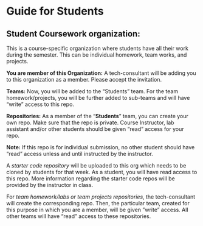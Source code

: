 # Guide for Students
## Student Coursework organization:

This is a course-specific organization where students have all their work during the semester. This can be individual homework, team works, and projects.

**You are member of this Organization:** A tech-consultant will be adding you to this organization as a member. Please accept the invitation.

**Teams:** Now, you will be added to the “Students” team. For the team homework/projects, you will be further added to sub-teams and will have “write” access to this repo.

**Repositories:**
As a member of the “**Students**” team, you can create your own repo. Make sure that the repo is private. Course Instructor, lab assistant and/or other students should be given “read” access for your repo.

**Note:** If this repo is for individual submission, no other student should have “read” access unless and until instructed by the instructor.

A *starter code repository* will be uploaded to this org which needs to be cloned by students for that week. As a student, you will have read access to this repo. More information regarding the starter code repos will be provided by the instructor in class.

For *team homework/labs or team projects repositories*, the tech-consultant will create the corresponding repo. Then, the particular team, created for this purpose in which you are a member, will be given ”write” access. All other teams will have “read” access to these repositories.

